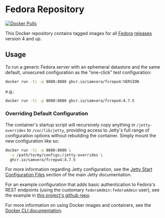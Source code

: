# Fedora Repository

[![Docker Pulls](https://img.shields.io/docker/pulls/samvera/fcrepo4.svg?maxAge=604800)](https://hub.docker.com/r/samvera/fcrepo4)

This Docker repository contains tagged images for all [Fedora](https://wiki.duraspace.org/display/FF/Fedora+Repository+Home)
[releases](https://github.com/fcrepo4/fcrepo4/releases) version 4 and up.

## Usage

To run a generic Fedora server with an ephemeral datastore and the same default, unsecured configuration
as the “one-click” test configuration:

```bash
docker run -ti -p 8080:8080 ghcr.io/samvera/fcrepo4:VERSION
```

e.g.:

```bash
docker run -ti -p 8080:8080 ghcr.io/samvera/fcrepo4:4.7.5
```

### Overriding Default Configuration

The container's startup script will recursively copy anything in `/jetty-overrides` to
`/var/lib/jetty`, providing access to Jetty's full range of configuration options without
rebuilding the container. Simply mount the new configuration like so:

```bash
docker run -ti -p 8080:8080 \
  -v /path/to/my/configs:/jetty-overrides \
  ghcr.io/samvera/fcrepo4:4.7.5
```

For more information regarding Jetty configuration, see the
[Jetty Start Configuration Files](https://www.eclipse.org/jetty/documentation/9.4.x/quick-start-configure.html#_jetty_start_configuration_files)
section of the main Jetty documentation.

For an example configuration that adds basic authentication to Fedora's REST endpoints (using the
customary `fedoraAdmin:fedoraAdmin` user), see the example in [this project's github repo](https://github.com/nulib/docker-fcrepo/tree/master/examples/auth).

For more information on using Docker images and containers, see the
[Docker CLI documentation](https://docs.docker.com/engine/reference/commandline/cli/).
